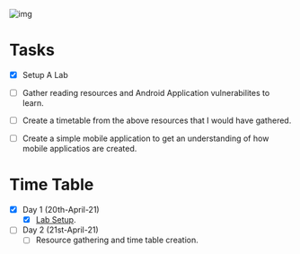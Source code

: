![img](https://img.icons8.com/fluent/96/000000/task-planning.png)

# Tasks

- [x] Setup A Lab
- [ ] Gather reading resources and Android Application vulnerabilites to learn.
- [ ] Create a timetable from the above resources that I would have gathered.
- [ ] Create a simple mobile application to get an understanding of how mobile applicatios are created.


# Time Table

- [x] Day 1 (20th-April-21)
	- [x] [Lab Setup](./logs.md).
- [ ] Day 2 (21st-April-21)
	- [ ] Resource gathering and time table creation.
